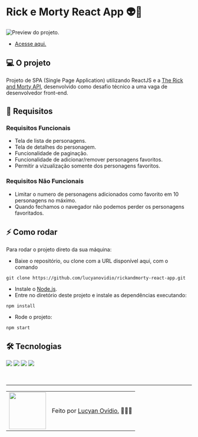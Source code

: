 # Rick e Morty React App 👽🧪

<img src="./.github/preview.gif" alt="Preview do projeto." />

* <a href="https://rickandmorty-rose-phi.vercel.app/">Acesse aqui.</a>

## 💻 O projeto

Projeto de SPA (Single Page Application) utilizando ReactJS e a <a href="https://rickandmortyapi.com">The Rick and Morty API</a>, desenvolvido como desafio técnico a uma vaga de desenvolvedor front-end.

## 🎯 Requisitos

### Requisitos Funcionais

* Tela de lista de personagens.
* Tela de detalhes do personagem.
* Funcionalidade de paginação.
* Funcionalidade de adicionar/remover personagens favoritos.
* Permitir a vizualização somente dos personagens favoritos.

### Requisitos Não Funcionais

* Limitar o numero de personagens adicionados como favorito em 10 personagens no máximo.
* Quando fechamos o navegador não podemos perder os personagens favoritados.

## ⚡ Como rodar

Para rodar o projeto direto da sua máquina:
- Baixe o repositório, ou clone com a URL disponível aqui, com o comando
```
git clone https://github.com/lucyanovidio/rickandmorty-react-app.git
```
- Instale o <a href="https://nodejs.org/">Node.js</a>.
- Entre no diretório deste projeto e instale as dependências executando:
```
npm install
```
- Rode o projeto:
```
npm start
```

## 🛠 Tecnologias

<div>
    <img src="https://img.shields.io/badge/HTML5-E34F26?style=for-the-badge&logo=html5&logoColor=white" />
    <img src="https://img.shields.io/badge/CSS3-1572B6?style=for-the-badge&logo=css3&logoColor=white" />
    <img src="https://img.shields.io/badge/JavaScript-F7DF1E?style=for-the-badge&logo=javascript&logoColor=black" />
    <img src="https://img.shields.io/badge/React-20232A?style=for-the-badge&logo=react&logoColor=61DAFB" />
</div>
<br>

<br>

---

<table>
  <tr>
    <td>
      <img src="https://github.com/lucyanovidio.png" width="100px" />
    </td>
    <td>
      Feito por <a href="https://github.com/lucyanovidio">Lucyan Ovídio.</a> 🙋🏿‍♂️
    </td>
  </tr>
</table>